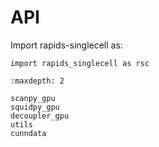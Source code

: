 # API

Import rapids-singlecell as:

```
import rapids_singlecell as rsc
```


```{toctree}
:maxdepth: 2

scanpy_gpu
squidpy_gpu
decoupler_gpu
utils
cunndata
```
